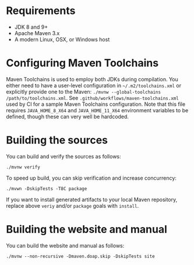 <!---
 Licensed to the Apache Software Foundation (ASF) under one or more
 contributor license agreements.  See the NOTICE file distributed with
 this work for additional information regarding copyright ownership.
 The ASF licenses this file to You under the Apache License, Version 2.0
 (the "License"); you may not use this file except in compliance with
 the License.  You may obtain a copy of the License at

      http://www.apache.org/licenses/LICENSE-2.0

 Unless required by applicable law or agreed to in writing, software
 distributed under the License is distributed on an "AS IS" BASIS,
 WITHOUT WARRANTIES OR CONDITIONS OF ANY KIND, either express or implied.
 See the License for the specific language governing permissions and
 limitations under the License.
-->
# Requirements

* JDK 8 and 9+
* Apache Maven 3.x
* A modern Linux, OSX, or Windows host

<a name="toolchains"></a>
# Configuring Maven Toolchains

Maven Toolchains is used to employ both JDKs during compilation.
You either need to have a user-level configuration in `~/.m2/toolchains.xml` or explicitly provide one to the Maven: `./mvnw --global-toolchains /path/to/toolchains.xml`.
See `.github/workflows/maven-toolchains.xml` used by CI for a sample Maven Toolchains configuration.
Note that this file requires `JAVA_HOME_8_X64` and `JAVA_HOME_11_X64` environment variables to be defined, though these can very well be hardcoded.

# Building the sources

You can build and verify the sources as follows:

    ./mvnw verify

To speed up build, you can skip verification and increase concurrency:

    ./mvwn -DskipTests -T8C package

If you want to install generated artifacts to your local Maven repository, replace above `veriy` and/or `package` goals with `install`.

# Building the website and manual

You can build the website and manual as follows:

    ./mvnw --non-recursive -Dmaven.doap.skip -DskipTests site

